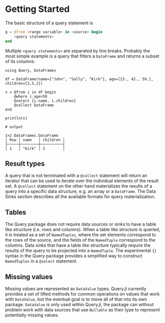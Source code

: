 # Getting Started

The basic structure of a query statement is

```julia
q = @from <range variable> in <source> begin
    <query statements>
end
```

Multiple `<query statements>` are separated by line breaks. Probably the most simple example is a query that filters a `DataFrame` and returns a subset of its columns:

```jldoctest
using Query, DataFrames

df = DataFrame(name=["John", "Sally", "Kirk"], age=[23., 42., 59.], children=[3,5,2])

x = @from i in df begin
    @where i.age>50
    @select {i.name, i.children}
    @collect DataFrame
end

println(x)

# output

1×2 DataFrames.DataFrame
│ Row │ name   │ children │
├─────┼────────┼──────────┤
│ 1   │ "Kirk" │ 2        │
```

## Result types

A query that is not terminated with a `@collect` statement will return an iterator that can be used to iterate over the individual elements of the result set. A `@collect` statement on the other hand materializes the results of a query into a specific data structure, e.g. an array or a `DataFrame`. The Data Sinks section describes all the available formats for query materialization.

## Tables

The Query package does not require data sources or sinks to have a table like structure (i.e. rows and columns). When a table like structure is queried, it is treated as a set of `NamedTuples`, where the set elements correspond to the rows of the source, and the fields of the `NamedTuple` correspond to the columns. Data sinks that have a table like structure typically require the results of the query to be projected into a `NamedTuple`. The experimental `{}` syntax in the Query package provides a simplified way to construct `NamedTuples` in a `@select` statement.

## Missing values

Missing values are represented as `DataValue` types. Query.jl currently provides a set of lifted methods for common operations on values that work with ``DataValue``, but the eventual goal is to move all of that into its own package. ``DataValue`` is only used within Query.jl, the package can without problem work with data sources that use ``Nullable`` as their type to represent potentially missing values.
